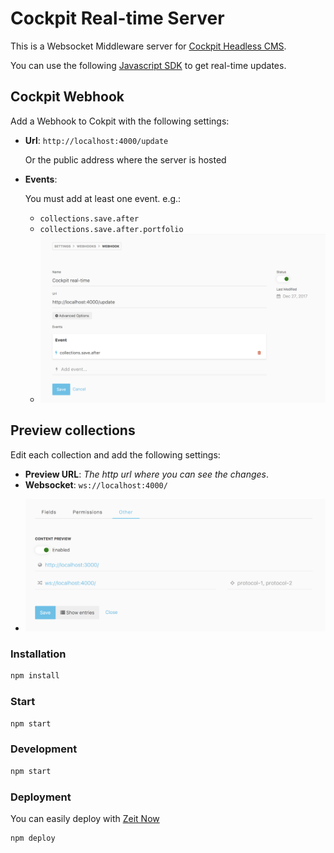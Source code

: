 # Cockpit Real-time Server

This is a Websocket Middleware server for [Cockpit Headless CMS](https://github.com/agentejo/cockpit).

You can use the following [Javascript SDK](https://github.com/brunnolou/cockpit-sdk) to get real-time updates.

## Cockpit Webhook

Add a Webhook to Cokpit with the following settings:

* **Url**: `http://localhost:4000/update`

  Or the public address where the server is hosted

* **Events**:

  You must add at least one event. e.g.:

	- `collections.save.after`
	- `collections.save.after.portfolio`

  * ![webhook screenshot](public/webhook.png)

## Preview collections
Edit each collection and add the following settings:

* **Preview URL**: _The http url where you can see the changes_.
* **Websocket**: `ws://localhost:4000/`

- ![webhook screenshot](public/preview.png)

### Installation

```sh
npm install
```

### Start

```sh
npm start
```

### Development

```sh
npm start
```

### Deployment

You can easily deploy with [Zeit Now](https://zeit.co/now)

```sh
npm deploy
```
